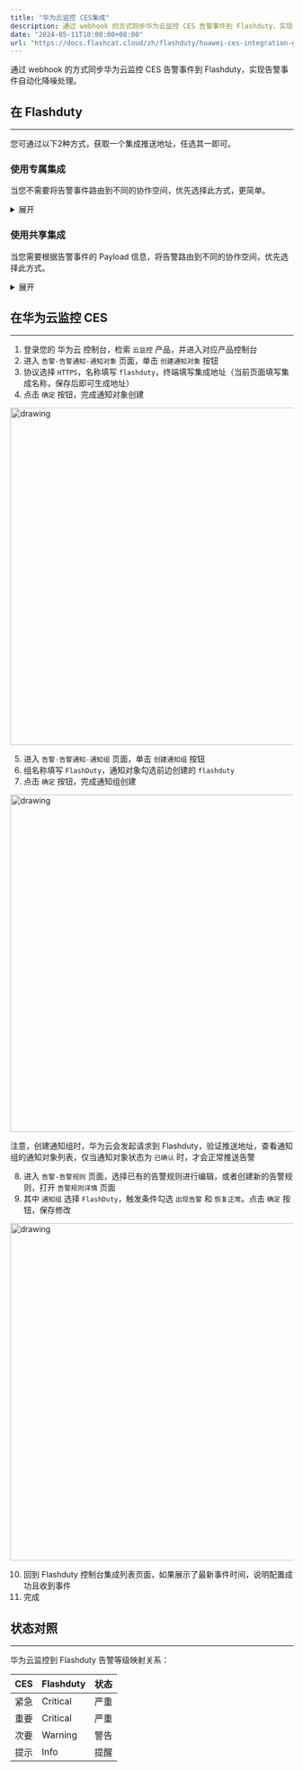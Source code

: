 ```yaml
---
title: "华为云监控 CES集成"
description: 通过 webhook 的方式同步华为云监控 CES 告警事件到 Flashduty，实现告警事件自动化降噪处理"
date: "2024-05-11T10:00:00+08:00"
url: "https://docs.flashcat.cloud/zh/flashduty/huawei-ces-integration-guide"
---
```


通过 webhook 的方式同步华为云监控 CES 告警事件到 Flashduty，实现告警事件自动化降噪处理。
<div class="hide">

## 在 Flashduty
---
您可通过以下2种方式，获取一个集成推送地址，任选其一即可。

### 使用专属集成

当您不需要将告警事件路由到不同的协作空间，优先选择此方式，更简单。

<details>
  <summary>展开</summary>
  
  1. 进入 Flashduty 控制台，选择 **协作空间**，进入某个空间的详情页面
  2. 选择 **集成数据** tab，点击 **添加一个集成**，进入添加集成页面
  3. 选择 **华为云监控CES** 集成，点击 **保存**，生成卡片。
  4. 点击生成的卡片，可以查看到 **推送地址**，复制备用，完成。
  
    
</details>

### 使用共享集成

当您需要根据告警事件的 Payload 信息，将告警路由到不同的协作空间，优先选择此方式。

<details>
  <summary>展开</summary>
  
  1. 进入 Flashduty 控制台，选择 **集成中心=>告警事件**，进入集成选择页面。
  2. 选择 **华为云监控CES** 集成：
        - **集成名称**：为当前集成定义一个名称。
  3. 配置默认路由，并选择对应的协作空间（集成创建后可以前往 `路由` 进行更多路由规则的配置）。
  4. 点击 **保存** 后，复制当前页面的新生成的 **推送地址** 备用。
  5. 完成。
    
</details>
</div>

## 在华为云监控 CES
---
<div class="md-block">

1. 登录您的 华为云 控制台，检索 `云监控` 产品，并进入对应产品控制台
2. 进入 `告警-告警通知-通知对象` 页面，单击 `创建通知对象` 按钮
3. 协议选择 `HTTPS`，名称填写 `flashduty`，终端填写集成地址（当前页面填写集成名称，保存后即可生成地址）
4. 点击 `确定` 按钮，完成通知对象创建

<img alt="drawing" width="600" src="https://download.flashcat.cloud/huawei-ces-create-notify-obj.png" />

5. 进入 `告警-告警通知-通知组` 页面，单击 `创建通知组` 按钮
6. 组名称填写 `FlashDuty`，通知对象勾选前边创建的 `flashduty`
7. 点击 `确定` 按钮，完成通知组创建

<img alt="drawing" width="600" src="https://download.flashcat.cloud/huawei-ces-create-notify-group.png" />

注意，创建通知组时，华为云会发起请求到 Flashduty，验证推送地址，查看通知组的通知对象列表，仅当通知对象状态为 `已确认` 时，才会正常推送告警

8. 进入 `告警-告警规则` 页面，选择已有的告警规则进行编辑，或者创建新的告警规则，打开 `告警规则详情` 页面
9. 其中 `通知组` 选择 `FlashDuty`，触发条件勾选 `出现告警` 和 `恢复正常`。点击 `确定` 按钮，保存修改

<img alt="drawing" width="600" src="https://download.flashcat.cloud/huawei-ces-create-alarm.png" />

10. 回到 Flashduty 控制台集成列表页面，如果展示了最新事件时间，说明配置成功且收到事件
11. 完成

</div>

## 状态对照
---
<div class="md-block">

华为云监控到 Flashduty 告警等级映射关系：

| CES  |  Flashduty  | 状态 |
| ---- | -------- | ---- |
| 紧急 | Critical | 严重 |
| 重要 | Critical | 严重 |
| 次要 | Warning  | 警告 |
| 提示 | Info     | 提醒 |

</div>
